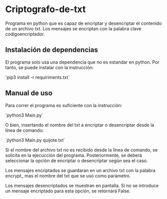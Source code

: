 # Criptografo-de-txt

Programa en python que es capaz de encriptar y desencriptar el contenido de un archivo txt. Los mensajes se encriptan con la palabra clave codigoencriptador.

## Instalación de dependencias

El programa solo usa una dependencia que no es estandar en python. Por tanto, se puede instalar con la instrucción:

´pip3 install -r requiriments.txt´

## Manual de uso

Para correr el programa es suficiente con la instrucción:

´python3 Main.py´

O bien, insertando el nombre del txt a encriptar o desencriptar desde la línea de comando:

´ṕython3 Main.py quijote.txt´

Si el nombre del archivo txt no es recibido desde la línea de comando, se solicita en la ejecucción del programa. Posteriormente, se deberá seleccionar la opción de encriptar o desencriptar según sea el caso.

Los mensajes encriptados se guardaran en un archivo txt con la palabra encrypt_ mas el nombre del txt que se usó como parámetro.

Los mensajes desencriptados se muestran en pantalla. Si no se introduce un mensaje encriptado para esta opción, se retornará False.
